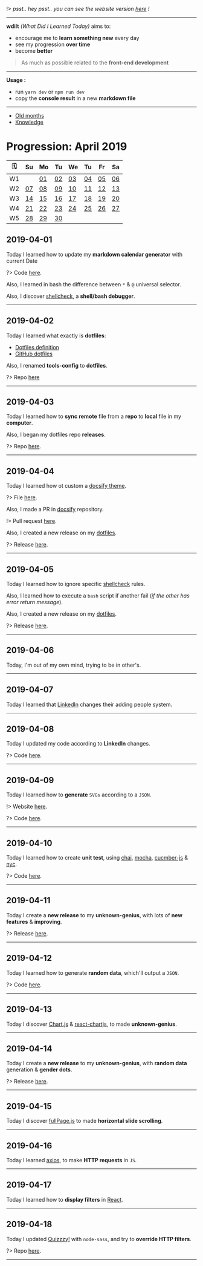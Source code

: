 !> *psst.. hey psst.. you can see the website version [here](https://blyndusk.github.io/wdilt/#/) !*

----

**wdilt** *(What Did I Learned Today)* aims to:

- encourage me to **learn something new** every day
- see my progression **over time**
- become **better**

> As much as possible related to the **front-end development**

----

**Usage :**

- run `yarn dev` or `npm run dev`
- copy the **console result** in a new **markdown file**

----

- [Old months](/annexes/OLD.md)
- [Knowledge](/annexes/KNOWLEDGE.md)

# Progression: April 2019

| 🗓  |         Su       |         Mo       |         Tu       |         We       |         Tu       |         Fr       |         Sa       |
| -- | ---------------- | ---------------- | ---------------- | ---------------- | ---------------- | ---------------- | ---------------- |
| W1 |                  |[01](#_2019-04-01)|[02](#_2019-04-02)|[03](#_2019-04-03)|[04](#_2019-04-04)|[05](#_2019-04-05)|[06](#_2019-04-06)|
| W2 |[07](#_2019-04-07)|[08](#_2019-04-08)|[09](#_2019-04-09)|[10](#_2019-04-10)|[11](#_2019-04-11)|[12](#_2019-04-12)|[13](#_2019-04-13)|
| W3 |[14](#_2019-04-14)|[15](#_2019-04-15)|[16](#_2019-04-16)|[17](#_2019-04-17)|[18](#_2019-04-18)|[19](#_2019-04-19)|[20](#_2019-04-20)|
| W4 |[21](#_2019-04-21)|[22](#_2019-04-22)|[23](#_2019-04-23)|[24](#_2019-04-24)|[25](#_2019-04-25)|[26](#_2019-04-26)|[27](#_2019-04-27)|
| W5 |[28](#_2019-04-28)|[29](#_2019-04-29)|[30](#_2019-04-30)|                  |                  |                  |                  |

## 2019-04-01

Today I learned how to update my **markdown calendar generator** with current Date

?> Code [here](https://github.com/blyndusk/wdilt/blob/master/src/main.ts).

Also, I learned in bash the difference between `*` & `@` universal selector.

Also, I discover [shellcheck](https://www.shellcheck.net/), a **shell/bash debugger**.

----

## 2019-04-02

Today I learned what exactly is **dotfiles**:

- [Dotfiles definition](https://www.quora.com/What-are-dotfiles)
- [GitHub dotfiles](https://dotfiles.github.io/)

Also, I renamed **tools-config** to **dotfiles**.

?> Repo [here](https://github.com/blyndusk/dotfiles)

----

## 2019-04-03

Today I learned how to **sync** **remote** file from a **repo** to **local** file in my **computer**.

Also, I began my dotfiles repo **releases**.

?> Repo [here](https://github.com/blyndusk/dotfiles).

----

## 2019-04-04

Today I learned how ot custom a [docsify theme](https://docsify.js.org/#/themes).

?> File [here](https://github.com/blyndusk/wdilt/blob/master/docs/neon.css).

Also, I made a PR in [docsify](https://github.com/docsifyjs/docsify) repository.

!> Pull request [here](https://github.com/docsifyjs/docsify/pull/805).

Also, I created a new release on my [dotfiles](https://github.com/blyndusk/dotfiles).

?> Release [here](https://github.com/blyndusk/dotfiles/releases/latest).

----

## 2019-04-05

Today I learned how to ignore specific [shellcheck](https://shellcheck.net) rules.

Also, I learned how to execute a `bash` script if another fail (*if the other has error return message*).

Also, I created a new release on my [dotfiles](https://github.com/blyndusk/dotfiles).

?> Release [here](https://github.com/blyndusk/dotfiles/releases/latest).

----

## 2019-04-06

Today, I'm out of my own mind, trying to be in other's.

----

## 2019-04-07

Today I learned that [LinkedIn](https://www.linkedin.com) changes their adding people system.

----

## 2019-04-08

Today I updated my code according to **LinkedIn** changes.

?> Code [here](https://github.com/blyndusk/shitty-hacks/tree/master/auto-add-people-linkedin).

----

## 2019-04-09

Today I learned how to **generate** `SVGs` according to a `JSON`.

!> Website [here](https://blyndusk.github.io/unknown-genius/).

?> Code [here](https://github.com/blyndusk/unknown-genius).

----

## 2019-04-10

Today I learned how to create **unit test**, using [chai](https://www.chaijs.com/), [mocha](https://mochajs.org/), [cucmber-js](https://github.com/cucumber/cucumber-js) & [nyc](https://github.com/istanbuljs/nyc).

?> Code [here](https://github.com/blyndusk/unit-tests).

----

## 2019-04-11

Today I create a **new release** to my **unknown-genius**, with lots of **new features** & **improving**.

?> Release [here](https://github.com/blyndusk/unknown-genius/releases/latest).

----

## 2019-04-12

Today I learned how to generate **random data**, which'll output a `JSON`.

?> Code [here](https://github.com/blyndusk/unknown-genius/blob/0.5.0/src/data/data.js).

----

## 2019-04-13

Today I discover [Chart.js](https://www.chartjs.org/samples/latest/) & [react-chartjs](https://github.com/reactjs/react-chartjs), to made **unknown-genius**.

----

## 2019-04-14

Today I create a **new release** to my **unknown-genius**, with **random data** generation & **gender dots**.

?> Release [here](https://github.com/blyndusk/unknown-genius/releases/latest).

----

## 2019-04-15

Today I discover [fullPage.js](https://alvarotrigo.com/fullPage) to made **horizontal slide scrolling**.

----

## 2019-04-16

Today I learned [axios](https://www.google.com/search?q=axios&rlz=1C5CHFA_enFR806FR806&oq=axios&aqs=chrome.0.69i59j69i60j69i59l2j69i60l2.610j0j1&sourceid=chrome&ie=UTF-8), to make **HTTP requests** in `JS`.

----

## 2019-04-17

Today I learned how to **display filters** in [React](https://reactjs.org).

----

## 2019-04-18

Today I updated [Quizzzy!](https://blyndusk.github.io/quizzzy/) with `node-sass`, and try to **override HTTP filters**.

?> Repo [here](https://github.com/quizzzy).

----